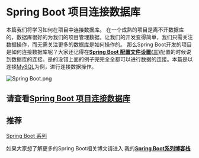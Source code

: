 # Spring Boot 项目连接数据库

本篇我们将学习如何在项目中连接数据库。
在一个成熟的项目是离不开数据库的，数据库很好的为我们的项目管理数据，让我们的开发变得简单，我们只需关注数据操作，而无需关注更多的数据库是如何操作的。
那么Spring Boot开发的项目是如何连接数据库呢？大家还记得在[**Spring Boot 配置文件设置(三)**](https://eirunye.github.io/2018/08/20/Spring-Boot-%E9%85%8D%E7%BD%AE%E6%96%87%E4%BB%B6%E8%AE%BE%E7%BD%AE-%E4%B8%89/#more)配置的时候说到数据库的连接。是的没错上面的例子完完全全都可以进行数据的连接。本篇是以连接[MySQL](https://www.mysql.com/)为例，进行连接数据操作。

![Spring Boot.png](https://upload-images.jianshu.io/upload_images/3012005-06639c85d05db900.png?imageMogr2/auto-orient/strip%7CimageView2/2/w/300)


## 请查看[Spring Boot 项目连接数据库]()

## 推荐

[Spring Boot 系列](https://eirunye.github.io/categories/%E5%90%8E%E5%8F%B0/Spring-Boot/)

如果大家想了解更多的Spring Boot相关博文请进入
我的[**Spring Boot系列博客栈**](https://eirunye.github.io/categories/%E5%90%8E%E5%8F%B0/Spring-Boot/)

